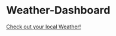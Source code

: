 # Weather-Dashboard

[Check out your local Weather!](https://justindurocher.github.io/Weather-Dashboard/)
